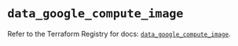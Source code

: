 # `data_google_compute_image`

Refer to the Terraform Registry for docs: [`data_google_compute_image`](https://registry.terraform.io/providers/hashicorp/google/6.8.0/docs/data-sources/compute_image).
